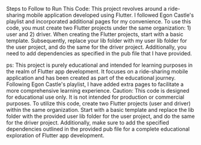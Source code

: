 Steps to Follow to Run This Code:
This project revolves around a ride-sharing mobile application developed using Flutter.
I followed Egon Castle's playlist and incorporated additional pages for my convenience.
To use this code, you must create two Flutter projects under the same organization: 1) user and 2) driver.
When creating the Flutter projects, start with a basic template. Subsequently, replace your lib folder with my user lib folder for the user project, and do the same for the driver project.
Additionally, you need to add dependencies as specified in the pub file that I have provided.


ps: 
This project is purely educational and intended for learning purposes in the realm of Flutter app development.
It focuses on a ride-sharing mobile application and has been created as part of the educational journey.
Following Egon Castle's playlist, I have added extra pages to facilitate a more comprehensive learning experience.
Caution: This code is designed for educational use only. It is not intended for production or commercial purposes.
To utilize this code, create two Flutter projects (user and driver) within the same organization. Start with a basic template and replace the lib folder with the provided user lib folder for the user project, and do the same for the driver project.
Additionally, make sure to add the specified dependencies outlined in the provided pub file for a complete educational exploration of Flutter app development.
